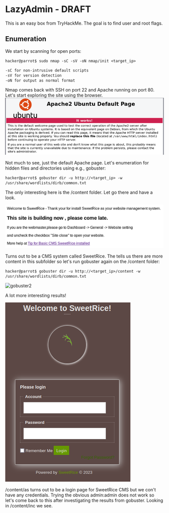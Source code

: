 # LazyAdmin - DRAFT

This is an easy box from TryHackMe. The goal is to find user and root flags.

## Enumeration
We start by scanning for open ports:

```console
hacker@parrot$ sudo nmap -sC -sV -oN nmap/init <target_ip>
```
```
-sC for non-intrusive default scripts
-sV for version detection
-oN for output as normal format
```

Nmap comes back with SSH on port 22 and Apache running on port 80. Let's start exploring the site using the browser.
![apache.png](apache.png)

Not much to see, just the default Apache page. Let's enumeration for hidden files and directories using e.g., gobuster:
```console
hacker@parrot$ gobuster dir -u http://<target_ip> -w /usr/share/wordlists/dirb/common.txt
```



The only interesting here is the /content folder. Let go there and have a look.

![sr](sweetrice.png)

Turns out to be a CMS system called SweetRice. The tells us there are more content in this subfolder so let's run gobuster again on the /content folder:
```console
hacker@parrot$ gobuster dir -u http://<target_ip>/content -w /usr/share/wordlists/dirb/common.txt
```
![gobuster2](gobuster2.png)

A lot more interesting results!

![sr](sweetrice_login.png)

/content/as turns out to be a login page for SweetRice CMS but we con't have any credentials. Trying the obvious admin:admin does not work so let's come back to this after investigating the results from gobuster. Looking in /content/inc we see.



